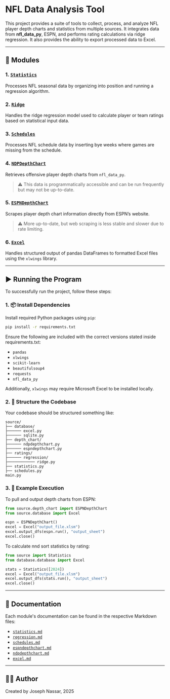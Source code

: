 # NFL Data Analysis Tool

This project provides a suite of tools to collect, process, and analyze NFL player depth charts and statistics from multiple sources. It integrates data from **nfl_data_py**, ESPN, and performs rating calculations via ridge regression. It also provides the ability to export processed data to Excel.

---

## 📂 Modules

### 1. [`Statistics`](./source/statistics.py)
Processes NFL seasonal data by organizing into position and running a regression algorithm.

### 2. [`Ridge`](./source/ratings/regression/ridge.py)
Handles the ridge regression model used to calculate player or team ratings based on statistical input data.

### 3. [`Schedules`](./source/schedules.py)
Processes NFL schedule data by inserting bye weeks where games are missing from the schedule.

### 4. [`NDPDepthChart`](./source/depth_chart/ndpdepthchart.py)
Retrieves offensive player depth charts from `nfl_data_py`.  
> ⚠️ This data is programmatically accessible and can be run frequently but may not be up-to-date.

### 5. [`ESPNDepthChart`](./source/depth_chart/espndepthchart.py)
Scrapes player depth chart information directly from ESPN’s website.  
> ⚠️ More up-to-date, but web scraping is less stable and slower due to rate limiting.

### 6. [`Excel`](./source/database/excel.py)
Handles structured output of pandas DataFrames to formatted Excel files using the `xlwings` library.

---

## ▶️ Running the Program

To successfully run the project, follow these steps:

### 1. 📦 Install Dependencies
Install required Python packages using `pip`:

```bash
pip install -r requirements.txt
```

Ensure the following are included with the correct versions stated inside requirements.txt:
- `pandas`
- `xlwings`
- `scikit-learn`
- `beautifulsoup4`
- `requests`
- `nfl_data_py`

Additionally, `xlwings` may require Microsoft Excel to be installed locally.

### 2. 🧩 Structure the Codebase

Your codebase should be structured something like:

```
source/
├── database/
├────── excel.py
├────── sqlite.py
├── depth_chart/
├────── ndpdepthchart.py
├────── espndepthchart.py
├── ratings/
├────── regression/
├──────────── ridge.py
├── statistics.py
├── schedules.py
main.py
```

### 3. 🚀 Example Execution

To pull and output depth charts from ESPN:

```python
from source.depth_chart import ESPNDepthChart
from source.database import Excel

espn = ESPNDepthChart()
excel = Excel("output_file.xlsm")
excel.output_dfs(espn.run(), "output_sheet")
excel.close()
```

To calculate nnd sort statistics by rating:

```python
from source import Statistics
from database.database import Excel

stats = Statistics([2024])
excel = Excel("output_file.xlsm")
excel.output_dfs(stats.run(), "output_sheet")
excel.close()
```

---

## 📘 Documentation

Each module's documentation can be found in the respective Markdown files:

- [`statistics.md`](./docs/statistics.md)
- [`regression.md`](./docs/regression.md)
- [`schedules.md`](./docs/schedules.md)
- [`espndepthchart.md`](./docs/espndepthchart.md)
- [`ndpdepthchart.md`](./docs/ndpdepthchart.md)
- [`excel.md`](./docs/excel.md)

---

## 👨‍💻 Author

Created by Joseph Nassar, 2025  
